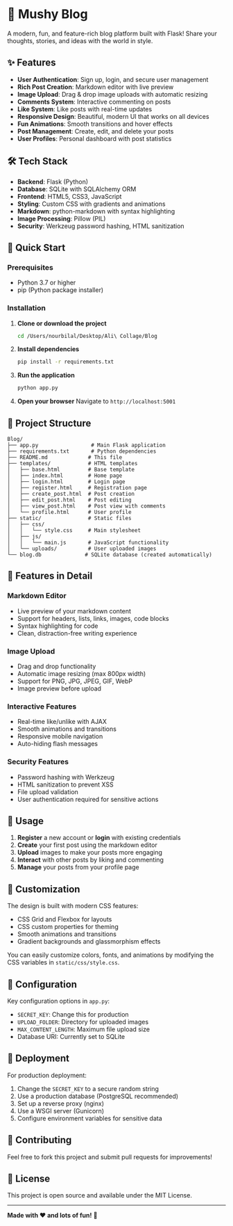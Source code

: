 # 🚀 Mushy Blog

A modern, fun, and feature-rich blog platform built with Flask! Share your thoughts, stories, and ideas with the world in style.

## ✨ Features

- **User Authentication**: Sign up, login, and secure user management
- **Rich Post Creation**: Markdown editor with live preview
- **Image Upload**: Drag & drop image uploads with automatic resizing
- **Comments System**: Interactive commenting on posts
- **Like System**: Like posts with real-time updates
- **Responsive Design**: Beautiful, modern UI that works on all devices
- **Fun Animations**: Smooth transitions and hover effects
- **Post Management**: Create, edit, and delete your posts
- **User Profiles**: Personal dashboard with post statistics

## 🛠️ Tech Stack

- **Backend**: Flask (Python)
- **Database**: SQLite with SQLAlchemy ORM
- **Frontend**: HTML5, CSS3, JavaScript
- **Styling**: Custom CSS with gradients and animations
- **Markdown**: python-markdown with syntax highlighting
- **Image Processing**: Pillow (PIL)
- **Security**: Werkzeug password hashing, HTML sanitization

## 🚀 Quick Start

### Prerequisites

- Python 3.7 or higher
- pip (Python package installer)

### Installation

1. **Clone or download the project**
   ```bash
   cd /Users/nourbilal/Desktop/Ali\ Collage/Blog
   ```

2. **Install dependencies**
   ```bash
   pip install -r requirements.txt
   ```

3. **Run the application**
   ```bash
   python app.py
   ```

4. **Open your browser**
   Navigate to `http://localhost:5001`

## 📁 Project Structure

```
Blog/
├── app.py                 # Main Flask application
├── requirements.txt       # Python dependencies
├── README.md             # This file
├── templates/            # HTML templates
│   ├── base.html         # Base template
│   ├── index.html        # Home page
│   ├── login.html        # Login page
│   ├── register.html     # Registration page
│   ├── create_post.html  # Post creation
│   ├── edit_post.html    # Post editing
│   ├── view_post.html    # Post view with comments
│   └── profile.html      # User profile
├── static/               # Static files
│   ├── css/
│   │   └── style.css     # Main stylesheet
│   ├── js/
│   │   └── main.js       # JavaScript functionality
│   └── uploads/          # User uploaded images
└── blog.db              # SQLite database (created automatically)
```

## 🎨 Features in Detail

### Markdown Editor
- Live preview of your markdown content
- Support for headers, lists, links, images, code blocks
- Syntax highlighting for code
- Clean, distraction-free writing experience

### Image Upload
- Drag and drop functionality
- Automatic image resizing (max 800px width)
- Support for PNG, JPG, JPEG, GIF, WebP
- Image preview before upload

### Interactive Features
- Real-time like/unlike with AJAX
- Smooth animations and transitions
- Responsive mobile navigation
- Auto-hiding flash messages

### Security Features
- Password hashing with Werkzeug
- HTML sanitization to prevent XSS
- File upload validation
- User authentication required for sensitive actions

## 🎯 Usage

1. **Register** a new account or **login** with existing credentials
2. **Create** your first post using the markdown editor
3. **Upload** images to make your posts more engaging
4. **Interact** with other posts by liking and commenting
5. **Manage** your posts from your profile page

## 🎨 Customization

The design is built with modern CSS features:
- CSS Grid and Flexbox for layouts
- CSS custom properties for theming
- Smooth animations and transitions
- Gradient backgrounds and glassmorphism effects

You can easily customize colors, fonts, and animations by modifying the CSS variables in `static/css/style.css`.

## 🔧 Configuration

Key configuration options in `app.py`:
- `SECRET_KEY`: Change this for production
- `UPLOAD_FOLDER`: Directory for uploaded images
- `MAX_CONTENT_LENGTH`: Maximum file upload size
- Database URI: Currently set to SQLite

## 🚀 Deployment

For production deployment:

1. Change the `SECRET_KEY` to a secure random string
2. Use a production database (PostgreSQL recommended)
3. Set up a reverse proxy (nginx)
4. Use a WSGI server (Gunicorn)
5. Configure environment variables for sensitive data

## 🤝 Contributing

Feel free to fork this project and submit pull requests for improvements!

## 📝 License

This project is open source and available under the MIT License.

---

**Made with ❤️ and lots of fun!** 🎉
